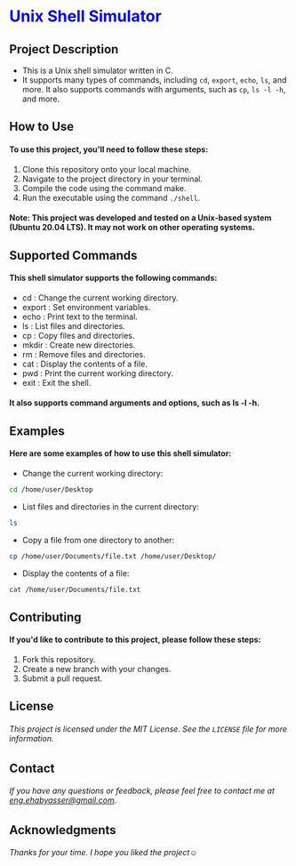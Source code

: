 <h1 style="color:blue">Unix Shell Simulator</h1>

## Project Description

* This is a Unix shell simulator written in C.
* It supports many types of commands, including `cd`, `export`, `echo`, `ls`, and more. It also supports commands with arguments, such as `cp`, `ls -l -h`, and more.

## How to Use

#### To use this project, you'll need to follow these steps:

1. Clone this repository onto your local machine.
2. Navigate to the project directory in your terminal.
3. Compile the code using the command make.
4. Run the executable using the command `./shell`.

#### Note: This project was developed and tested on a Unix-based system (Ubuntu 20.04 LTS). It may not work on other operating systems.


## Supported Commands

#### This shell simulator supports the following commands:

* cd : Change the current working directory.
* export : Set environment variables.
* echo : Print text to the terminal.
* ls : List files and directories.
* cp : Copy files and directories.
* mkdir : Create new directories.
* rm : Remove files and directories.
* cat : Display the contents of a file.
* pwd : Print the current working directory.
* exit : Exit the shell.

#### It also supports command arguments and options, such as ls -l -h.


## Examples

#### Here are some examples of how to use this shell simulator:

* Change the current working directory:
```bash
cd /home/user/Desktop
```

* List files and directories in the current directory:
```bash
ls
```
* Copy a file from one directory to another:
```bash
cp /home/user/Documents/file.txt /home/user/Desktop/
```

* Display the contents of a file:
```bash
cat /home/user/Documents/file.txt
```


## Contributing
#### If you'd like to contribute to this project, please follow these steps:

1. Fork this repository.
2. Create a new branch with your changes.
3. Submit a pull request.


## License

###### This project is licensed under the MIT License. See the `LICENSE` file for more information.


## Contact

###### If you have any questions or feedback, please feel free to contact me at eng.ehabyasser@gmail.com.


## Acknowledgments

###### Thanks for your time. I hope you liked the project:relaxed:
